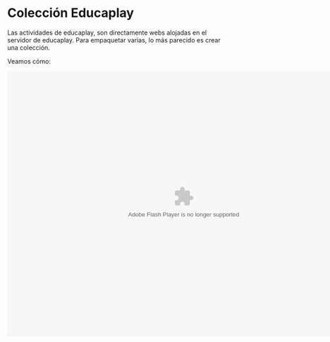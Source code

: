 
# Colección Educaplay

Las actividades de educaplay, son directamente webs alojadas en el servidor de educaplay. Para empaquetar varias, lo más parecido es crear una colección.

Veamos cómo:

<object data="http://aularagon.catedu.es/materialesaularagon2013/herramelabor/tm3/WEB_educaplay.swf" height="600" type="application/x-shockwave-flash" width="800"><param name="src" value="http://aularagon.catedu.es/materialesaularagon2013/herramelabor/tm3/WEB_educaplay.swf"/></object>

